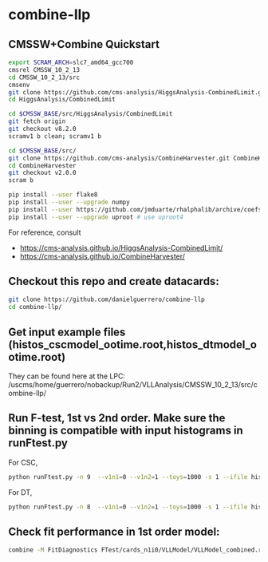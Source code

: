 # combine-llp

## CMSSW+Combine Quickstart
```bash
export SCRAM_ARCH=slc7_amd64_gcc700
cmsrel CMSSW_10_2_13
cd CMSSW_10_2_13/src
cmsenv
git clone https://github.com/cms-analysis/HiggsAnalysis-CombinedLimit.git HiggsAnalysis/CombinedLimit
cd HiggsAnalysis/CombinedLimit

cd $CMSSW_BASE/src/HiggsAnalysis/CombinedLimit
git fetch origin
git checkout v8.2.0
scramv1 b clean; scramv1 b

cd $CMSSW_BASE/src/
git clone https://github.com/cms-analysis/CombineHarvester.git CombineHarvester
cd CombineHarvester
git checkout v2.0.0
scram b

pip install --user flake8
pip install --user --upgrade numpy
pip install --user https://github.com/jmduarte/rhalphalib/archive/coefsq_rebase.zip
pip install --user --upgrade uproot # use uproot4
```
For reference, consult
 - https://cms-analysis.github.io/HiggsAnalysis-CombinedLimit/
 - https://cms-analysis.github.io/CombineHarvester/

## Checkout this repo and create datacards:
```bash
git clone https://github.com/danielguerrero/combine-llp
cd combine-llp/
```

## Get input example files (histos_cscmodel_ootime.root,histos_dtmodel_ootime.root)
They can be found here at the LPC: /uscms/home/guerrero/nobackup/Run2/VLLAnalysis/CMSSW_10_2_13/src/combine-llp/


## Run F-test, 1st vs 2nd order. Make sure the binning is compatible with input histograms in runFtest.py
For CSC,
```bash
python runFtest.py -n 9  --v1n1=0 --v1n2=1 --toys=1000 -s 1 --ifile histos_cscmodel_ootime.root
```
For DT,
```bash
python runFtest.py -n 8  --v1n1=0 --v1n2=1 --toys=1000 -s 1 --ifile histos_dtmodel_ootime.root
```

## Check fit performance in 1st order model:
```bash
combine -M FitDiagnostics FTest/cards_n1i0/VLLModel/VLLModel_combined.root --saveShapes --saveWithUncertainties --rMin -20 --rMax 20
```
